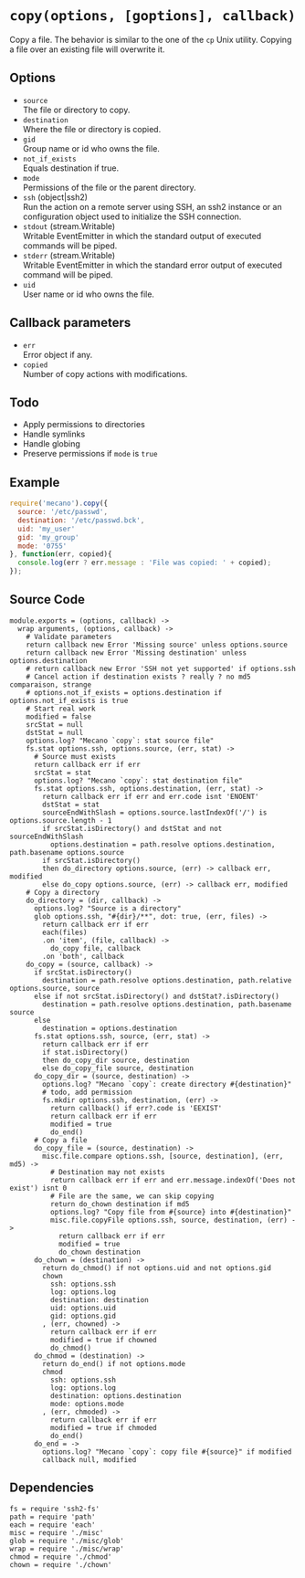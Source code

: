 
# `copy(options, [goptions], callback)`

Copy a file. The behavior is similar to the one of the `cp`
Unix utility. Copying a file over an existing file will
overwrite it.

## Options

*   `source`   
    The file or directory to copy.   
*   `destination`   
    Where the file or directory is copied.   
*   `gid`   
    Group name or id who owns the file.   
*   `not_if_exists`   
    Equals destination if true.   
*   `mode`   
    Permissions of the file or the parent directory.   
*   `ssh` (object|ssh2)   
    Run the action on a remote server using SSH, an ssh2 instance or an
    configuration object used to initialize the SSH connection.   
*   `stdout` (stream.Writable)   
    Writable EventEmitter in which the standard output of executed commands will
    be piped.   
*   `stderr` (stream.Writable)   
    Writable EventEmitter in which the standard error output of executed command
    will be piped.   
*   `uid`   
    User name or id who owns the file.   

## Callback parameters

*   `err`   
    Error object if any.   
*   `copied`   
    Number of copy actions with modifications.   

## Todo

*   Apply permissions to directories
*   Handle symlinks
*   Handle globing
*   Preserve permissions if `mode` is `true`

## Example

```js
require('mecano').copy({
  source: '/etc/passwd',
  destination: '/etc/passwd.bck',
  uid: 'my_user'
  gid: 'my_group'
  mode: '0755'
}, function(err, copied){
  console.log(err ? err.message : 'File was copied: ' + copied);
});
```

## Source Code

    module.exports = (options, callback) ->
      wrap arguments, (options, callback) ->
        # Validate parameters
        return callback new Error 'Missing source' unless options.source
        return callback new Error 'Missing destination' unless options.destination
        # return callback new Error 'SSH not yet supported' if options.ssh
        # Cancel action if destination exists ? really ? no md5 comparaison, strange
        # options.not_if_exists = options.destination if options.not_if_exists is true
        # Start real work
        modified = false
        srcStat = null
        dstStat = null
        options.log? "Mecano `copy`: stat source file"
        fs.stat options.ssh, options.source, (err, stat) ->
          # Source must exists
          return callback err if err
          srcStat = stat
          options.log? "Mecano `copy`: stat destination file"
          fs.stat options.ssh, options.destination, (err, stat) ->
            return callback err if err and err.code isnt 'ENOENT'
            dstStat = stat
            sourceEndWithSlash = options.source.lastIndexOf('/') is options.source.length - 1
            if srcStat.isDirectory() and dstStat and not sourceEndWithSlash
              options.destination = path.resolve options.destination, path.basename options.source
            if srcStat.isDirectory()
            then do_directory options.source, (err) -> callback err, modified
            else do_copy options.source, (err) -> callback err, modified
        # Copy a directory
        do_directory = (dir, callback) ->
          options.log? "Source is a directory"
          glob options.ssh, "#{dir}/**", dot: true, (err, files) ->
            return callback err if err
            each(files)
            .on 'item', (file, callback) ->
              do_copy file, callback
            .on 'both', callback
        do_copy = (source, callback) ->
          if srcStat.isDirectory()
            destination = path.resolve options.destination, path.relative options.source, source
          else if not srcStat.isDirectory() and dstStat?.isDirectory()
            destination = path.resolve options.destination, path.basename source
          else
            destination = options.destination
          fs.stat options.ssh, source, (err, stat) ->
            return callback err if err
            if stat.isDirectory()
            then do_copy_dir source, destination
            else do_copy_file source, destination
          do_copy_dir = (source, destination) ->
            options.log? "Mecano `copy`: create directory #{destination}"
            # todo, add permission
            fs.mkdir options.ssh, destination, (err) ->
              return callback() if err?.code is 'EEXIST'
              return callback err if err
              modified = true
              do_end()
          # Copy a file
          do_copy_file = (source, destination) ->
            misc.file.compare options.ssh, [source, destination], (err, md5) ->
              # Destination may not exists
              return callback err if err and err.message.indexOf('Does not exist') isnt 0
              # File are the same, we can skip copying
              return do_chown destination if md5
              options.log? "Copy file from #{source} into #{destination}"
              misc.file.copyFile options.ssh, source, destination, (err) ->
                return callback err if err
                modified = true
                do_chown destination
          do_chown = (destination) ->
            return do_chmod() if not options.uid and not options.gid
            chown
              ssh: options.ssh
              log: options.log
              destination: destination
              uid: options.uid
              gid: options.gid
            , (err, chowned) ->
              return callback err if err
              modified = true if chowned
              do_chmod()
          do_chmod = (destination) ->
            return do_end() if not options.mode
            chmod
              ssh: options.ssh
              log: options.log
              destination: options.destination
              mode: options.mode
            , (err, chmoded) ->
              return callback err if err
              modified = true if chmoded
              do_end()
          do_end = ->
            options.log? "Mecano `copy`: copy file #{source}" if modified
            callback null, modified

## Dependencies

    fs = require 'ssh2-fs'
    path = require 'path'
    each = require 'each'
    misc = require './misc'
    glob = require './misc/glob'
    wrap = require './misc/wrap'
    chmod = require './chmod'
    chown = require './chown'








